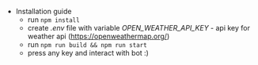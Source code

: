 - Installation guide
    - run `npm install`
    - create *.env* file with variable *OPEN_WEATHER_API_KEY* - api key for weather api (https://openweathermap.org/)
    - run `npm run build && npm run start`
    - press any key and interact with bot :)